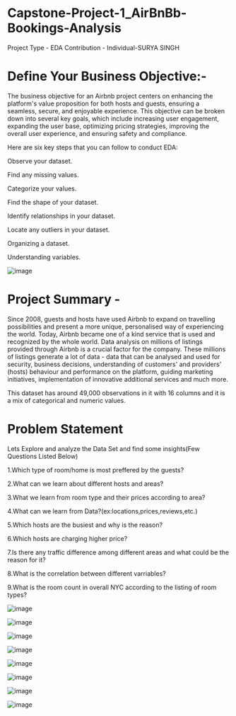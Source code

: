 # Capstone-Project-1_AirBnBb-Bookings-Analysis
Project Type - EDA
Contribution - Individual-SURYA SINGH

# Define Your Business Objective:-

The business objective for an Airbnb project centers on enhancing the platform's value proposition for both hosts and guests, ensuring a seamless, secure, and enjoyable experience. This objective can be broken down into several key goals, which include increasing user engagement, expanding the user base, optimizing pricing strategies, improving the overall user experience, and ensuring safety and compliance.

Here are six key steps that you can follow to conduct EDA:

Observe your dataset.

Find any missing values.

Categorize your values.

Find the shape of your dataset.

Identify relationships in your dataset.

Locate any outliers in your dataset.

Organizing a dataset.

Understanding variables.

![image](https://github.com/surya333356/Capstone-Project-1_AirBnBb-Bookings-Analysis/assets/171321317/feb84554-a073-4fa9-9cf7-100f0a7d137a)

# Project Summary -

Since 2008, guests and hosts have used Airbnb to expand on travelling possibilities and present a more unique, personalised way of experiencing the world. Today, Airbnb became one of a kind service that is used and recognized by the whole world. Data analysis on millions of listings provided through Airbnb is a crucial factor for the company. These millions of listings generate a lot of data - data that can be analysed and used for security, business decisions, understanding of customers' and providers' (hosts) behaviour and performance on the platform, guiding marketing initiatives, implementation of innovative additional services and much more.

This dataset has around 49,000 observations in it with 16 columns and it is a mix of categorical and numeric values.

# Problem Statement

Lets Explore and analyze the Data Set and find some insights(Few Questions Listed Below)

1.Which type of room/home is most preffered by the guests?

2.What can we learn about different hosts and areas?

3.What we learn from room type and their prices according to area?

4.What can we learn from Data?(ex:locations,prices,reviews,etc.)

5.Which hosts are the busiest and why is the reason?

6.Which hosts are charging higher price?

7.Is there any traffic difference among different areas and what could be the reason for it?

8.What is the correlation between different varriables?

9.What is the room count in overall NYC according to the listing of room types?

![image](https://github.com/surya333356/Capstone-Project-1_AirBnBb-Bookings-Analysis/assets/171321317/d08f6718-0256-437e-9ca8-d449610dd35f)

![image](https://github.com/surya333356/Capstone-Project-1_AirBnBb-Bookings-Analysis/assets/171321317/e628bd1c-ff88-4c14-a526-0a7d04eaa58c)

![image](https://github.com/surya333356/Capstone-Project-1_AirBnBb-Bookings-Analysis/assets/171321317/147bb79f-b48e-444b-bd9a-173292dda0a3)

![image](https://github.com/surya333356/Capstone-Project-1_AirBnBb-Bookings-Analysis/assets/171321317/719382c2-a190-4004-8bf0-a4bb69ba352c)

![image](https://github.com/surya333356/Capstone-Project-1_AirBnBb-Bookings-Analysis/assets/171321317/a35a64b7-4b9d-4307-b33f-5995bac90011)

![image](https://github.com/surya333356/Capstone-Project-1_AirBnBb-Bookings-Analysis/assets/171321317/6d11da3c-85c3-43a6-ad9d-4342e3c8bcae)


![image](https://github.com/surya333356/Capstone-Project-1_AirBnBb-Bookings-Analysis/assets/171321317/6f07a67c-8962-406a-8834-8799668cc658)


![image](https://github.com/surya333356/Capstone-Project-1_AirBnBb-Bookings-Analysis/assets/171321317/8457f4b6-3789-4db0-8272-053bda8a1993)


